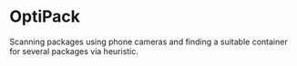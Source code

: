 # OptiPack
Scanning packages using phone cameras and finding a suitable container for several packages via heuristic.
